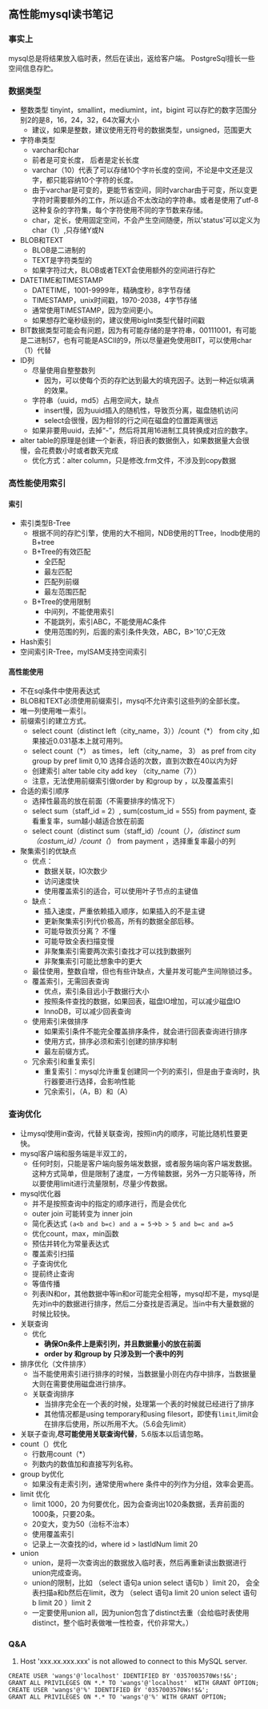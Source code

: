 ## 高性能mysql读书笔记

### 事实上
mysql总是将结果放入临时表，然后在读出，返给客户端。
PostgreSql擅长一些空间信息存贮。

### 数据类型
* 整数类型 tinyint，smallint，mediumint，int，bigint  可以存贮的数字范围分别2的是8，16，24，32，64次幂大小
  * 建议，如果是整数，建议使用无符号的数据类型，unsigned，范围更大
* 字符串类型
  * varchar和char
  * 前者是可变长度， 后者是定长长度
  * varchar（10）代表了可以存储10个字`符`长度的空间，不论是中文还是汉字，都只能容纳10个字符的长度。
  * 由于varchar是可变的，更能节省空间，同时varchar由于可变，所以变更字符时需要额外的工作，所以适合不太改动的字符串。或者是使用了utf-8这种复杂的字符集，每个字符使用不同的字节数来存储。
  * char，定长，使用固定空间，不会产生空间随便，所以'status'可以定义为char（1）,只存储Y或N
* BLOB和TEXT
  * BLOB是二进制的
  * TEXT是字符类型的
  * 如果字符过大，BLOB或者TEXT会使用额外的空间进行存贮
* DATETIME和TIMESTAMP
  * DATETIME，1001-9999年，精确度秒，8字节存储
  * TIMESTAMP，unix时间戳，1970-2038，4字节存储
  * 通常使用TIMESTAMP，因为空间更小。
  * 如果想存贮毫秒级别的，建议使用bigInt类型代替时间戳
* BIT数据类型可能会有问题，因为有可能存储的是字符串，00111001，有可能是二进制57，也有可能是ASCII的9，所以尽量避免使用BIT，可以使用char（1）代替
* ID列
  * 尽量使用自整整数列
    * 因为，可以使每个页的存贮达到最大的填充因子。达到一种近似填满的效果。
  * 字符串（uuid，md5）占用空间大，缺点
    * insert慢，因为uuid插入的随机性，导致页分离，磁盘随机访问
    * select会很慢，因为相邻的行之间在磁盘的位置距离很远
  * 如果非要用uuid，去掉“-”，然后将其用16进制工具转换成对应的数字。
* alter table的原理是创建一个新表，将旧表的数据倒入，如果数据量大会很慢，会花费数小时或者数天完成
  * 优化方式：alter column，只是修改.frm文件，不涉及到copy数据

### 高性能使用索引
#### 索引
* 索引类型B-Tree
  * 根据不同的存贮引擎，使用的大不相同，NDB使用的TTree，Inodb使用的B+tree
  * B+Tree的有效匹配
    * 全匹配
    * 最左匹配
    * 匹配列前缀
    * 最左范围匹配
  * B+Tree的使用限制
    * 中间列，不能使用索引
    * 不能跳列，索引ABC，不能使用AC条件
    * 使用范围的列，后面的索引条件失效，ABC，B>'10',C无效
* Hash索引
* 空间索引R-Tree，myISAM支持空间索引
#### 高性能使用
* 不在sql条件中使用表达式
* BLOB和TEXT必须使用前缀索引，mysql不允许索引这些列的全部长度。
* 唯一列使用唯一索引。
* 前缀索引的建立方式。
  *  select count（distinct  left（city_name，3））/count（*） from city ,如果接近0.031基本上就可用列。
  *  select count（*） as times， left（city_name， 3） as pref from city group by  pref limit 0,10 选择合适的次数，直到次数在40以内为好
  *  创建索引 alter table city add key （city_name（7））
  *  注意，无法使用前缀索引做order by 和group by ，以及覆盖索引
* 合适的索引顺序
  * 选择性最高的放在前面（不需要排序的情况下）
  * select sum（staff_id = 2）, sum(costum_id = 555) from payment, 查看重复率，sum越小越适合放在前面
  * select count（distinct  sum（staff_id）/count（*），（distinct  sum（costum_id）/count（*） from payment ，选择重复率最小的列
* 聚集索引的优缺点
  * 优点：
    * 数据关联，IO次数少
    * 访问速度快
    * 使用覆盖索引的适合，可以使用叶子节点的主键值
  * 缺点：
    * 插入速度，严重依赖插入顺序，如果插入的不是主键
    * 更新聚集索引列代价极高，所有的数据全部后移。
    * 可能导致页分离？ 不懂
    * 可能导致全表扫描变慢
    * 非聚集索引需要两次索引查找才可以找到数据列
    * 非聚集索引可能比想象中的更大
  * 最佳使用，整数自增，但也有些许缺点，大量并发可能产生间隙锁过多。
  * 覆盖索引，无需回表查询
    * 优点，索引条目远小于数据行大小
    * 按照条件查找的数据，如果回表，磁盘IO增加，可以减少磁盘IO
    * InnoDB，可以减少回表查询
  * 使用索引来做排序
    * 如果索引条件不能完全覆盖排序条件，就会进行回表查询进行排序
    * 使用方式，排序必须和索引创建的排序抑制
    * 最左前缀方式。
  * 冗余索引和重复索引
    * 重复索引：mysql允许重复创建同一个列的索引，但是由于查询时，执行器要进行选择，会影响性能
    * 冗余索引，（A，B）和（A）
### 查询优化
* 让mysql使用in查询，代替关联查询，按照in内的顺序，可能比随机性要更快。
* mysql客户端和服务端是半双工的，
  * 任何时刻，只能是客户端向服务端发数据，或者服务端向客户端发数据。这种方式简单，但是限制了速度，一方传输数据，另外一方只能等待，所以要使用limit进行流量限制，尽量少传数据。
* mysql优化器
  * 并不是按照查询中的指定的顺序进行，而是会优化
  * outer join 可能转变为 inner join
  * 简化表达式 `(a<b and b=c) and a = 5`->`b > 5 and b=c and a=5`
  * 优化count，max，min函数
  * 预估并转化为常量表达式
  * 覆盖索引扫描
  * 子查询优化
  * 提前终止查询
  * 等值传播
  * 列表IN和or，其他数据中等in和or可能完全相等，mysql却不是，mysql是先对in中的数据进行排序，然后二分查找是否满足。当in中有大量数据的时候比较快。
* 关联查询
  * 优化
    * **确保On条件上是索引列，并且数据量小的放在前面**
    * **order by 和group by 只涉及到一个表中的列**
* 排序优化（文件排序）
  * 当不能使用索引进行排序的时候，当数据量小则在内存中排序，当数据量大则在需要使用磁盘进行排序。
  * 关联查询排序
    * 当排序完全在一个表的时候，处理第一个表的时候就已经进行了排序
    * 其他情况都是using temporary和using filesort，即使有`limit`,limit会在排序后使用，所以所用不大。（5.6会先limit）
* 关联子查询,**尽可能使用关联查询代替**，5.6版本以后请忽略。
* count（）优化
  * 行数用count（*）
  * 列数内的数值加和直接写列名称。
* group by优化
  * 如果没有走索引列，通常使用where 条件中的列作为分组，效率会更高。
* limit 优化
  * limit 1000，20 为何要优化，因为会查询出1020条数据，丢弃前面的1000条，只要20条。
  * 20变大，变为50（治标不治本）
  * 使用覆盖索引
  * 记录上一次查找的id，where id > lastIdNum limit 20
* union
  * union，是将一次查询出的数据放入临时表，然后再重新读出数据进行union完成查询。
  * union的限制，比如 （select 语句a union select 语句b ）limit 20， 会全表扫描a和b然后在limit，改为 （select 语句a limit 20  union select 语句b limit 20 ）limit 2
  * 一定要使用union all，因为union包含了distinct去重（会给临时表使用distinct，整个临时表做唯一性检查，代价非常大。）


### Q&A
1. Host 'xxx.xx.xxx.xxx' is not allowed to connect to this MySQL server. 
```mysql
CREATE USER 'wangs'@'localhost' IDENTIFIED BY '0357003570Ws!$&';
GRANT ALL PRIVILEGES ON *.* TO 'wangs'@'localhost'  WITH GRANT OPTION;
CREATE USER 'wangs'@'%' IDENTIFIED BY '0357003570Ws!$&';
GRANT ALL PRIVILEGES ON *.* TO 'wangs'@'%' WITH GRANT OPTION;
```
